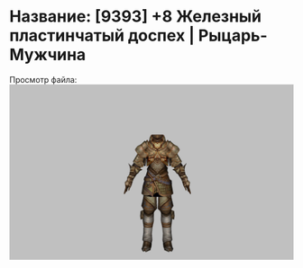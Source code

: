 # Название: [9393] +8 Железный пластинчатый доспех | Рыцарь-Мужчина

Просмотр файла:
![p000004.png](p000004.png)